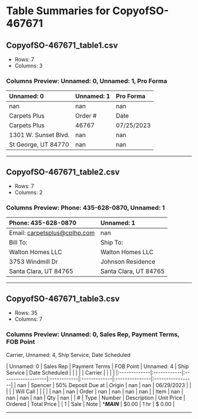 # Table Summaries for CopyofSO-467671

## CopyofSO-467671_table1.csv
- Rows: 7
- Columns: 3
### Columns Preview: Unnamed: 0, Unnamed: 1, Pro Forma

| Unnamed: 0           | Unnamed: 1   | Pro Forma   |
|:---------------------|:-------------|:------------|
| nan                  | nan          | nan         |
| Carpets Plus         | Order #      | Date        |
| Carpets Plus         | 46767        | 07/25/2023  |
| 1301 W. Sunset Blvd. | nan          | nan         |
| St George, UT  84770 | nan          | nan         |

---
## CopyofSO-467671_table2.csv
- Rows: 7
- Columns: 2
### Columns Preview: Phone: 435-628-0870, Unnamed: 1

| Phone: 435-628-0870          | Unnamed: 1             |
|:-----------------------------|:-----------------------|
| Email: carpetsplus@cplhp.com | nan                    |
| Bill To:                     | Ship To:               |
| Walton Homes LLC             | Walton Homes LLC       |
| 3753 Windmill Dr             | Johnson Residence      |
| Santa Clara, UT  84765       | Santa Clara, UT  84765 |

---
## CopyofSO-467671_table3.csv
- Rows: 35
- Columns: 7
### Columns Preview: Unnamed: 0, Sales Rep, Payment Terms, FOB Point
Carrier, Unnamed: 4, Ship Service, Date Scheduled

| Unnamed: 0   | Sales Rep   | Payment Terms      | FOB Point   | Unnamed: 4   | Ship Service   | Date Scheduled   |
|              |             |                    | Carrier     |              |                |                  |
|:-------------|:------------|:-------------------|:------------|:-------------|:---------------|:-----------------|
| nan          | Spencer     | 50% Deposit Due at | Origin      | nan          | nan            | 06/29/2023       |
|              |             |                    | Will Call   |              |                |                  |
| nan          | nan         | Order              | nan         | nan          | nan            | nan              |
| Item         | nan         | nan                | nan         | nan          | Qty            | nan              |
| #            | Type        | Number             | Description | Unit Price   | Ordered        | Total Price      |
| 1            | Sale        | Note               | ****MAIN*** | $0.00        | 1 hr           | $ 0.00           |

---
